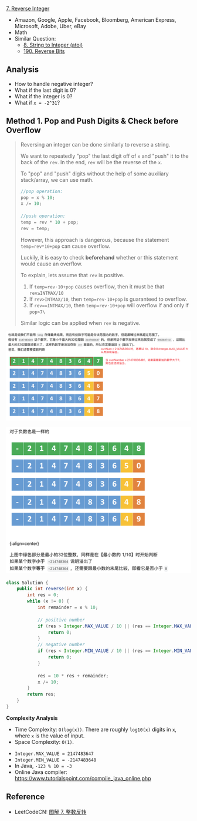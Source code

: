 [7. Reverse Integer](https://leetcode.com/problems/reverse-integer/)

* Amazon, Google, Apple, Facebook, Bloomberg, American Express, Microsoft, Adobe, Uber, eBay
* Math
* Similar Question:
    * [8. String to Integer (atoi)](https://leetcode.com/problems/string-to-integer-atoi/)
    * [190. Reverse Bits](https://leetcode.com/problems/reverse-bits/)


## Analysis

* How to handle negative integer?
* What if the last digit is 0?
* What if the integer is 0?
* What if `x = -2^31`?


## Method 1. Pop and Push Digits & Check before Overflow

> Reversing an integer can be done similarly to reverse a string.
>
> We want to repeatedly "pop" the last digit off of `x` and "push" it to the back of the `rev`. In the end, `rev` will be the reverse of the `x`.
>
> To "pop" and "push" digits without the help of some auxiliary stack/array, we can use math.
>
> ```cpp
> //pop operation:
> pop = x % 10;
> x /= 10;
> 
> //push operation:
> temp = rev * 10 + pop;
> rev = temp;
> ```
>
> However, this approach is dangerous, because the statement `temp=rev*10+pop` can cause overflow.
>
> Luckily, it is easy to check **beforehand** whether or this statement would cause an overflow.
>
> To explain, lets assume that `rev` is positive.
>
> 1. If `temp=rev⋅10+pop` causes overflow, then it must be that `rev≥INTMAX/10`
> 2. If `rev>INTMAX/10`, then `temp=rev⋅10+pop` is guaranteed to overflow.
> 3. If `rev==INTMAX/10`, then `temp=rev⋅10+pop` will overflow if and only if `pop>7\`
>
> Similar logic can be applied when `rev` is negative.

![](images/0007_positive_number.png)

![](images/0007_negative_number.png)

```java
class Solution {
    public int reverse(int x) {
        int res = 0;
        while (x != 0) {
            int remainder = x % 10;

            // positive number
            if (res > Integer.MAX_VALUE / 10 || (res == Integer.MAX_VALUE / 10 && remainder > 7)) {
                return 0;
            }
            // negative number
            if (res < Integer.MIN_VALUE / 10 || (res == Integer.MIN_VALUE / 10 && remainder < -8)) {
                return 0;
            }

            res = 10 * res + remainder;
            x /= 10;
        }
        return res;
    }
}
```

**Complexity Analysis**

- Time Complexity: `O(log⁡(x))`. There are roughly `log⁡10(x)` digits in `x`, where `x` is the value of input.
- Space Complexity: `O(1)`.

* `Integer.MAX_VALUE = 2147483647`
* `Integer.MIN_VALUE = -2147483648`
* In Java, `-123 % 10 = -3`
* Online Java compiler: https://www.tutorialspoint.com/compile_java_online.php

## Reference
* LeetCodeCN: [图解 7. 整数反转](https://leetcode.cn/problems/reverse-integer/solutions/211865/tu-jie-7-zheng-shu-fan-zhuan-by-wang_ni_ma/)